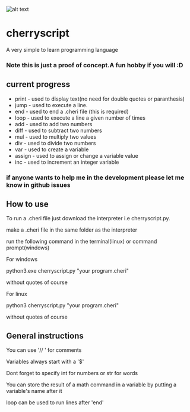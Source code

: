 
![alt text](https://github.com/linux-dev-arch/cherryscript/blob/main/cherrys.png)
# cherryscript
A very simple to learn programming language
### Note this is just a proof of concept.A fun hobby if you will :D
## current progress
* print - used to display text(no need for double quotes or paranthesis)
* jump - used to execute a line.
* end - used to end a .cheri file (this is required)
* loop - used to execute a line a given number of times
* add - used to add two numbers
* diff - used to subtract two numbers
* mul - used to multiply two values
* div - used to divide two numbers
* var - used to create a variable
* assign - used to assign or change a variable value
* inc - used to increment an integer variable
 ### if anyone wants to help me in the development please let me know in github issues
 ## How to use
<p>To run a .cheri file just download the interpreter i.e cherryscript.py.
<p>make a .cheri file in the same folder as the interpreter
<p>run the following command in the terminal(linux) or command prompt(windows)
<p>For windows
<p>python3.exe cherryscript.py "your program.cheri"
<p>without quotes of course</p>
<p>For linux
<p>python3 cherryscript.py "your program.cheri"
<p>without quotes of course</p>
 
 ## General instructions
<p> You can use '// ' for comments
<p> Variables always start with a '$'</p>
<p> Dont forget to specify int for numbers or str for words
<p> You can store the result of a math command in a variable by putting a variable's name after it
<p>loop can be used to run lines after 'end'</p>
